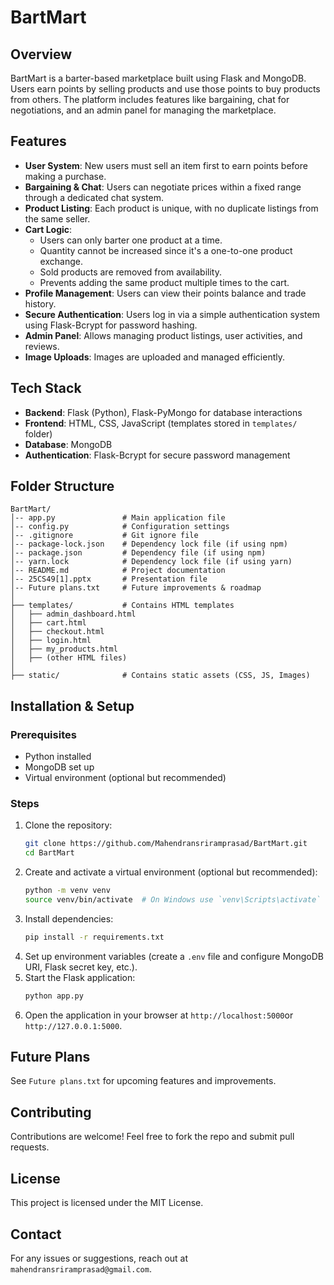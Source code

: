 # BartMart

## Overview
BartMart is a barter-based marketplace built using Flask and MongoDB. Users earn points by selling products and use those points to buy products from others. The platform includes features like bargaining, chat for negotiations, and an admin panel for managing the marketplace.

## Features
- **User System**: New users must sell an item first to earn points before making a purchase.
- **Bargaining & Chat**: Users can negotiate prices within a fixed range through a dedicated chat system.
- **Product Listing**: Each product is unique, with no duplicate listings from the same seller.
- **Cart Logic**:
  - Users can only barter one product at a time.
  - Quantity cannot be increased since it's a one-to-one product exchange.
  - Sold products are removed from availability.
  - Prevents adding the same product multiple times to the cart.
- **Profile Management**: Users can view their points balance and trade history.
- **Secure Authentication**: Users log in via a simple authentication system using Flask-Bcrypt for password hashing.
- **Admin Panel**: Allows managing product listings, user activities, and reviews.
- **Image Uploads**: Images are uploaded and managed efficiently.

## Tech Stack
- **Backend**: Flask (Python), Flask-PyMongo for database interactions
- **Frontend**: HTML, CSS, JavaScript (templates stored in `templates/` folder)
- **Database**: MongoDB
- **Authentication**: Flask-Bcrypt for secure password management

## Folder Structure
```
BartMart/
│-- app.py               # Main application file
│-- config.py            # Configuration settings
│-- .gitignore           # Git ignore file
│-- package-lock.json    # Dependency lock file (if using npm)
│-- package.json         # Dependency file (if using npm)
│-- yarn.lock            # Dependency lock file (if using yarn)
│-- README.md            # Project documentation
│-- 25CS49[1].pptx       # Presentation file
│-- Future plans.txt     # Future improvements & roadmap
│
├── templates/           # Contains HTML templates
│   ├── admin_dashboard.html
│   ├── cart.html
│   ├── checkout.html
│   ├── login.html
│   ├── my_products.html
│   ├── (other HTML files)
│
├── static/              # Contains static assets (CSS, JS, Images)
```

## Installation & Setup
### Prerequisites
- Python installed
- MongoDB set up
- Virtual environment (optional but recommended)

### Steps
1. Clone the repository:
   ```sh
   git clone https://github.com/Mahendransriramprasad/BartMart.git
   cd BartMart
   ```
2. Create and activate a virtual environment (optional but recommended):
   ```sh
   python -m venv venv
   source venv/bin/activate  # On Windows use `venv\Scripts\activate`
   ```
3. Install dependencies:
   ```sh
   pip install -r requirements.txt
   ```
4. Set up environment variables (create a `.env` file and configure MongoDB URI, Flask secret key, etc.).
5. Start the Flask application:
   ```sh
   python app.py
   ```
6. Open the application in your browser at `http://localhost:5000`or `http://127.0.0.1:5000`.

## Future Plans
See `Future plans.txt` for upcoming features and improvements.

## Contributing
Contributions are welcome! Feel free to fork the repo and submit pull requests.

## License
This project is licensed under the MIT License.

## Contact
For any issues or suggestions, reach out at `mahendransriramprasad@gmail.com`.

